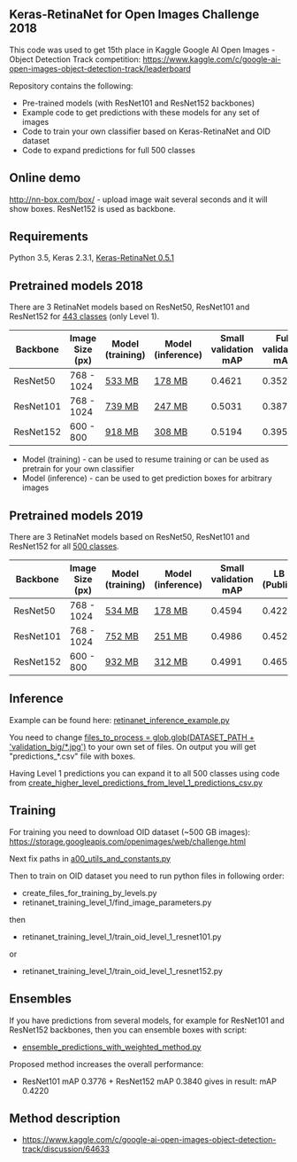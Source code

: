 ## Keras-RetinaNet for Open Images Challenge 2018

This code was used to get 15th place in Kaggle Google AI Open Images - Object Detection Track competition: 
https://www.kaggle.com/c/google-ai-open-images-object-detection-track/leaderboard 

Repository contains the following:
* Pre-trained models (with ResNet101 and ResNet152 backbones)
* Example code to get predictions with these models for any set of images
* Code to train your own classifier based on Keras-RetinaNet and OID dataset 
* Code to expand predictions for full 500 classes

## Online demo

http://nn-box.com/box/ - upload image wait several seconds and it will show boxes. ResNet152 is used as backbone.

## Requirements

Python 3.5, Keras 2.3.1, [Keras-RetinaNet 0.5.1](https://github.com/fizyr/keras-retinanet)

## Pretrained models 2018

There are 3 RetinaNet models based on ResNet50, ResNet101 and ResNet152 for [443 classes](https://github.com/ZFTurbo/Keras-RetinaNet-for-Open-Images-Challenge-2018/blob/master/a00_utils_and_constants.py#L36) (only Level 1). 

| Backbone | Image Size (px) | Model (training) | Model (inference) | Small validation mAP | Full validation mAP |
| --- | --- | --- | --- | --- |  --- |
| ResNet50 | 768 - 1024 | [533 MB](https://github.com/ZFTurbo/Keras-RetinaNet-for-Open-Images-Challenge-2018/releases/download/v1.1/retinanet_resnet50_level_1.h5) | [178 MB](https://github.com/ZFTurbo/Keras-RetinaNet-for-Open-Images-Challenge-2018/releases/download/v1.1/retinanet_resnet50_level_1_converted.h5) | 0.4621 | 0.3520 |
| ResNet101 | 768 - 1024 | [739 MB](https://github.com/ZFTurbo/Keras-RetinaNet-for-Open-Images-Challenge-2018/releases/download/v1.2/retinanet_resnet101_level_1_v1.2.h5) | [247 MB](https://github.com/ZFTurbo/Keras-RetinaNet-for-Open-Images-Challenge-2018/releases/download/v1.2/retinanet_resnet101_level_1_v1.2_converted.h5) | 0.5031 | 0.3870 |
| ResNet152 | 600 - 800 | [918 MB](https://github.com/ZFTurbo/Keras-RetinaNet-for-Open-Images-Challenge-2018/releases/download/v1.2/retinanet_resnet152_level_1_v1.2.h5) | [308 MB](https://github.com/ZFTurbo/Keras-RetinaNet-for-Open-Images-Challenge-2018/releases/download/v1.2/retinanet_resnet152_level_1_v1.2_converted.h5) | 0.5194 | 0.3959 |

* Model (training) - can be used to resume training or can be used as pretrain for your own classifier
* Model (inference) - can be used to get prediction boxes for arbitrary images

## Pretrained models 2019

There are 3 RetinaNet models based on ResNet50, ResNet101 and ResNet152 for all [500 classes](https://github.com/ZFTurbo/Keras-RetinaNet-for-Open-Images-Challenge-2018/blob/master/a00_utils_and_constants.py#L130). 

| Backbone | Image Size (px) | Model (training) | Model (inference) | Small validation mAP | LB (Public) |
| --- | --- | --- | --- | --- |  --- |
| ResNet50 | 768 - 1024 | [534 MB](https://github.com/ZFTurbo/Keras-RetinaNet-for-Open-Images-Challenge-2018/releases/download/v1.3/retinanet_resnet50_500_classes_0.4594.h5) | [178 MB](https://github.com/ZFTurbo/Keras-RetinaNet-for-Open-Images-Challenge-2018/releases/download/v1.3/retinanet_resnet50_500_classes_0.4594_converted.h5) | 0.4594 | 0.4223 |
| ResNet101 | 768 - 1024 | [752 MB](https://github.com/ZFTurbo/Keras-RetinaNet-for-Open-Images-Challenge-2018/releases/download/v1.3/retinanet_resnet101_500_classes_0.4986.h5) | [251 MB](https://github.com/ZFTurbo/Keras-RetinaNet-for-Open-Images-Challenge-2018/releases/download/v1.3/retinanet_resnet101_500_classes_0.4986_converted.h5) | 0.4986 | 0.4520 |
| ResNet152 | 600 - 800 | [932 MB](https://github.com/ZFTurbo/Keras-RetinaNet-for-Open-Images-Challenge-2018/releases/download/v1.3/retinanet_resnet152_500_classes_0.4991.h5) | [312 MB](https://github.com/ZFTurbo/Keras-RetinaNet-for-Open-Images-Challenge-2018/releases/download/v1.3/retinanet_resnet152_500_classes_0.4991_converted.h5) | 0.4991 | 0.4651 |

## Inference 

Example can be found here: [retinanet_inference_example.py](https://github.com/ZFTurbo/Keras-RetinaNet-for-Open-Images-Challenge-2018/blob/master/retinanet_inference_example.py)

You need to change [files_to_process = glob.glob(DATASET_PATH + 'validation_big/\*.jpg')](https://github.com/ZFTurbo/Keras-RetinaNet-for-Open-Images-Challenge-2018/blob/master/retinanet_inference_example.py#L181) to your own set of files.
On output you will get "predictions_\*.csv" file with boxes.

Having Level 1 predictions you can expand it to all 500 classes using code from [create_higher_level_predictions_from_level_1_predictions_csv.py](https://github.com/ZFTurbo/Keras-RetinaNet-for-Open-Images-Challenge-2018/blob/master/create_higher_level_predictions_from_level_1_predictions_csv.py)

## Training

For training you need to download OID dataset (~500 GB images): https://storage.googleapis.com/openimages/web/challenge.html

Next fix paths in [a00_utils_and_constants.py](https://github.com/ZFTurbo/Keras-RetinaNet-for-Open-Images-Challenge-2018/blob/master/a00_utils_and_constants.py)

Then to train on OID dataset you need to run python files in following order:

* create_files_for_training_by_levels.py
* retinanet_training_level_1/find_image_parameters.py

then
* retinanet_training_level_1/train_oid_level_1_resnet101.py

or 
* retinanet_training_level_1/train_oid_level_1_resnet152.py


## Ensembles

If you have predictions from several models, for example for ResNet101 and ResNet152 backbones, then you can ensemble boxes with script:
* [ensemble_predictions_with_weighted_method.py](https://github.com/ZFTurbo/Keras-RetinaNet-for-Open-Images-Challenge-2018/blob/master/ensemble_predictions_with_weighted_method.py)

Proposed method increases the overall performance: 

* ResNet101 mAP 0.3776 + ResNet152 mAP 0.3840 gives in result: mAP 0.4220 

## Method description

* https://www.kaggle.com/c/google-ai-open-images-object-detection-track/discussion/64633
 
